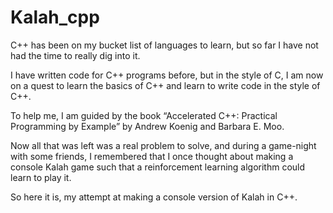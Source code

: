 # Kalah_cpp
C++ has been on my bucket list of languages to learn, but so far I have not had the time to really dig into it.

I have written code for C++ programs before, but in the style of C, I am now on a quest to learn the basics of C++ and learn to write code in the style of C++.

To help me, I am guided by the book “Accelerated C++: Practical Programming by Example” by Andrew Koenig and Barbara E. Moo.

Now all that was left was a real problem to solve, and during a game-night with some friends, I remembered that I once thought about making a console Kalah game such that a reinforcement learning algorithm could learn to play it.

So here it is, my attempt at making a console version of Kalah in C++.